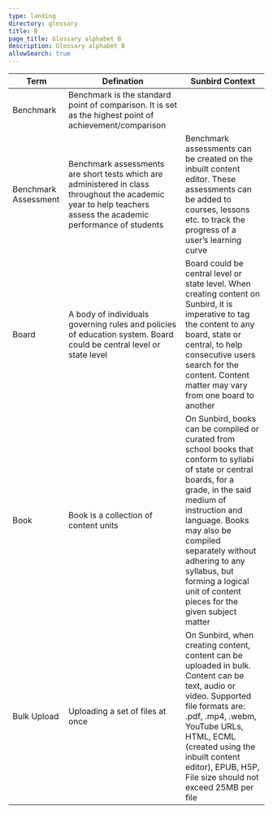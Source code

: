 ```yaml
---
type: landing
directory: glossary
title: B
page_title: Glossary alphabet B
description: Glossary alphabet B
allowSearch: true
---
```


Term | Defination |Sunbird Context
-----|------------|-----------------
Benchmark   | Benchmark is the standard point of comparison. It is set as the highest point of achievement/comparison   |
Benchmark Assessment    |Benchmark assessments are short tests which are administered in class throughout the academic year to help teachers assess the academic performance of students    |Benchmark assessments can be created on the inbuilt content editor. These assessments can be added to courses, lessons etc. to track the progress of a user’s learning curve
Board   | A body of individuals governing rules and policies of education system. Board could be central level or state level   |Board could be central level or state level. When creating content on Sunbird, it is imperative to tag the content to any board, state or central, to help consecutive users search for the content. Content matter may vary from one board to another
Book    |Book is a collection of content units  |On Sunbird, books can be compiled or curated from school books that conform to syllabi of state or central boards, for a grade, in the said medium of instruction and language. Books may also be compiled separately without adhering to any syllabus, but forming a logical unit of content pieces for the given subject matter
Bulk Upload |Uploading a set of files at once   |On Sunbird, when creating content, content can be uploaded in bulk. Content can be text, audio or video. Supported file formats are: .pdf, .mp4, .webm, YouTube URLs, HTML, ECML (created using the inbuilt content editor), EPUB, H5P, File size should not exceed 25MB per file
